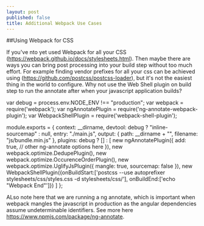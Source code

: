```yaml
---
layout: post
published: false
title: Additional Webpack Use Cases
---
```

##Using Webpack for CSS

If you've nto yet used Webpack for all your CSS (https://webpack.github.io/docs/stylesheets.html). Then maybe there are ways you can bring post processing into your build step without too much effort. For example finding vendor prefixes for all your css can be achieved using (https://github.com/postcss/postcss-loader), but it's not the easiest thing in the world to configure. Why not use the Web Shell plugin on build step to run the annotate after when your javascript application builds?

var debug = process.env.NODE_ENV !== "production";
var webpack = require('webpack');
var ngAnnotatePlugin = require('ng-annotate-webpack-plugin');
var WebpackShellPlugin = require('webpack-shell-plugin');

module.exports = {
    context: __dirname,
    devtool: debug ? "inline-sourcemap" : null,
    entry: "./main.js",
    output: {
        path: __dirname + "",
        filename: "js/bundle.min.js"
    },
    plugins: debug ? [] : [
        new ngAnnotatePlugin({
            add: true,
            // other ng-annotate options here
        }),
        new webpack.optimize.DedupePlugin(),
        new webpack.optimize.OccurenceOrderPlugin(),
        new webpack.optimize.UglifyJsPlugin({ mangle: true, sourcemap: false }),
        new WebpackShellPlugin({onBuildStart:['postcss --use autoprefixer stylesheets/css/styles.css -d stylesheets/css/'], onBuildEnd:['echo "Webpack End"']})
    ]
};

ALso note here that we are running a ng annotate, which is important when webpack mangles the javascript in production as the angular dependencies assume undeterminable identifiers. See more here https://www.npmjs.com/package/ng-annotate.